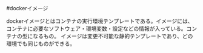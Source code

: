 #dockerイメージ

dockerイメージとはコンテナの実行環境テンプレートである。イメージには、コンテナに必要なソフトウェア・環境変数・設定などの情報が入っている。コンテナの型になるもの。
イメージは変更不可能な静的テンプレートであり、どの環境でも同じものができる。
